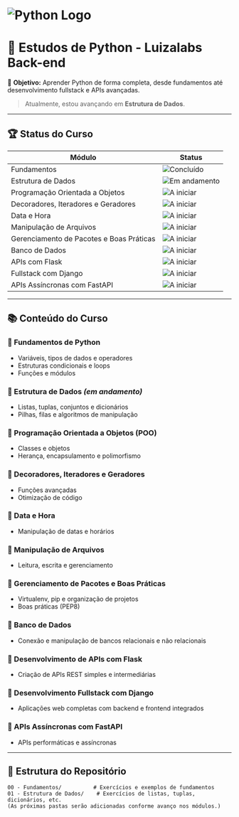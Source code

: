 # ![Python Logo](https://www.python.org/static/community_logos/python-logo-master-v3-TM.png)  
# 🚀 Estudos de Python - Luizalabs Back-end

🎯 **Objetivo:** Aprender Python de forma completa, desde fundamentos até desenvolvimento fullstack e APIs avançadas.  
> Atualmente, estou avançando em **Estrutura de Dados**.

---

## 🏆 Status do Curso

| Módulo | Status |
|--------|--------|
| Fundamentos | ![Concluído](https://img.shields.io/badge/Fundamentos-Concluído-brightgreen) |
| Estrutura de Dados | ![Em andamento](https://img.shields.io/badge/Estrutura%20de%20Dados-Em%20Andamento-yellow) |
| Programação Orientada a Objetos | ![A iniciar](https://img.shields.io/badge/POO-A%20Iniciar-lightgrey) |
| Decoradores, Iteradores e Geradores | ![A iniciar](https://img.shields.io/badge/Decoradores-A%20Iniciar-lightgrey) |
| Data e Hora | ![A iniciar](https://img.shields.io/badge/Data%20e%20Hora-A%20Iniciar-lightgrey) |
| Manipulação de Arquivos | ![A iniciar](https://img.shields.io/badge/Arquivos-A%20Iniciar-lightgrey) |
| Gerenciamento de Pacotes e Boas Práticas | ![A iniciar](https://img.shields.io/badge/Boas%20Práticas-A%20Iniciar-lightgrey) |
| Banco de Dados | ![A iniciar](https://img.shields.io/badge/Banco%20de%20Dados-A%20Iniciar-lightgrey) |
| APIs com Flask | ![A iniciar](https://img.shields.io/badge/Flask-A%20Iniciar-lightgrey) |
| Fullstack com Django | ![A iniciar](https://img.shields.io/badge/Django-A%20Iniciar-lightgrey) |
| APIs Assíncronas com FastAPI | ![A iniciar](https://img.shields.io/badge/FastAPI-A%20Iniciar-lightgrey) |

---

## 📚 Conteúdo do Curso

### 🔹 Fundamentos de Python
- Variáveis, tipos de dados e operadores  
- Estruturas condicionais e loops  
- Funções e módulos  

### 🔹 Estrutura de Dados *(em andamento)*
- Listas, tuplas, conjuntos e dicionários  
- Pilhas, filas e algoritmos de manipulação  

### 🔹 Programação Orientada a Objetos (POO)
- Classes e objetos  
- Herança, encapsulamento e polimorfismo  

### 🔹 Decoradores, Iteradores e Geradores
- Funções avançadas  
- Otimização de código  

### 🔹 Data e Hora
- Manipulação de datas e horários

### 🔹 Manipulação de Arquivos
- Leitura, escrita e gerenciamento

### 🔹 Gerenciamento de Pacotes e Boas Práticas
- Virtualenv, pip e organização de projetos
- Boas práticas (PEP8)

### 🔹 Banco de Dados
- Conexão e manipulação de bancos relacionais e não relacionais

### 🔹 Desenvolvimento de APIs com Flask
- Criação de APIs REST simples e intermediárias

### 🔹 Desenvolvimento Fullstack com Django
- Aplicações web completas com backend e frontend integrados

### 🔹 APIs Assíncronas com FastAPI
- APIs performáticas e assíncronas

---

## 📂 Estrutura do Repositório

```text
00 - Fundamentos/          # Exercícios e exemplos de fundamentos
01 - Estrutura de Dados/    # Exercícios de listas, tuplas, dicionários, etc.
(As próximas pastas serão adicionadas conforme avanço nos módulos.)